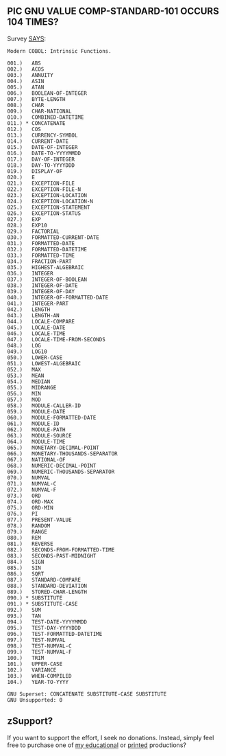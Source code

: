 ## PIC GNU VALUE COMP-STANDARD-101 OCCURS 104 TIMES?

Survey [SAYS](https://youtu.be/jSTXzeWdB_Q):

```
Modern COBOL: Intrinsic Functions.

001.)   ABS
002.)   ACOS
003.)   ANNUITY
004.)   ASIN
005.)   ATAN
006.)   BOOLEAN-OF-INTEGER
007.)   BYTE-LENGTH
008.)   CHAR
009.)   CHAR-NATIONAL
010.)   COMBINED-DATETIME
011.) * CONCATENATE
012.)   COS
013.)   CURRENCY-SYMBOL
014.)   CURRENT-DATE
015.)   DATE-OF-INTEGER
016.)   DATE-TO-YYYYMMDD
017.)   DAY-OF-INTEGER
018.)   DAY-TO-YYYYDDD
019.)   DISPLAY-OF
020.)   E
021.)   EXCEPTION-FILE
022.)   EXCEPTION-FILE-N
023.)   EXCEPTION-LOCATION
024.)   EXCEPTION-LOCATION-N
025.)   EXCEPTION-STATEMENT
026.)   EXCEPTION-STATUS
027.)   EXP
028.)   EXP10
029.)   FACTORIAL
030.)   FORMATTED-CURRENT-DATE
031.)   FORMATTED-DATE
032.)   FORMATTED-DATETIME
033.)   FORMATTED-TIME
034.)   FRACTION-PART
035.)   HIGHEST-ALGEBRAIC
036.)   INTEGER
037.)   INTEGER-OF-BOOLEAN
038.)   INTEGER-OF-DATE
039.)   INTEGER-OF-DAY
040.)   INTEGER-OF-FORMATTED-DATE
041.)   INTEGER-PART
042.)   LENGTH
043.)   LENGTH-AN
044.)   LOCALE-COMPARE
045.)   LOCALE-DATE
046.)   LOCALE-TIME
047.)   LOCALE-TIME-FROM-SECONDS
048.)   LOG
049.)   LOG10
050.)   LOWER-CASE
051.)   LOWEST-ALGEBRAIC
052.)   MAX
053.)   MEAN
054.)   MEDIAN
055.)   MIDRANGE
056.)   MIN
057.)   MOD
058.)   MODULE-CALLER-ID
059.)   MODULE-DATE
060.)   MODULE-FORMATTED-DATE
061.)   MODULE-ID
062.)   MODULE-PATH
063.)   MODULE-SOURCE
064.)   MODULE-TIME
065.)   MONETARY-DECIMAL-POINT
066.)   MONETARY-THOUSANDS-SEPARATOR
067.)   NATIONAL-OF
068.)   NUMERIC-DECIMAL-POINT
069.)   NUMERIC-THOUSANDS-SEPARATOR
070.)   NUMVAL
071.)   NUMVAL-C
072.)   NUMVAL-F
073.)   ORD
074.)   ORD-MAX
075.)   ORD-MIN
076.)   PI
077.)   PRESENT-VALUE
078.)   RANDOM
079.)   RANGE
080.)   REM
081.)   REVERSE
082.)   SECONDS-FROM-FORMATTED-TIME
083.)   SECONDS-PAST-MIDNIGHT
084.)   SIGN
085.)   SIN
086.)   SQRT
087.)   STANDARD-COMPARE
088.)   STANDARD-DEVIATION
089.)   STORED-CHAR-LENGTH
090.) * SUBSTITUTE
091.) * SUBSTITUTE-CASE
092.)   SUM
093.)   TAN
094.)   TEST-DATE-YYYYMMDD
095.)   TEST-DAY-YYYYDDD
096.)   TEST-FORMATTED-DATETIME
097.)   TEST-NUMVAL
098.)   TEST-NUMVAL-C
099.)   TEST-NUMVAL-F
100.)   TRIM
101.)   UPPER-CASE
102.)   VARIANCE
103.)   WHEN-COMPILED
104.)   YEAR-TO-YYYY

GNU Superset: CONCATENATE SUBSTITUTE-CASE SUBSTITUTE
GNU Unsupported: 0

```

## zSupport?
If you want to support the effort, I seek no donations. Instead, simply feel free to purchase one of [my educational](https://www.udemy.com/user/randallnagy2/) or [printed](https://www.amazon.com/Randall-Nagy/e/B08ZJLH1VN?ref=sr_ntt_srch_lnk_1&qid=1660050704&sr=8-1) productions?

